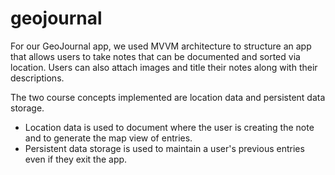 # geojournal

For our GeoJournal app, we used MVVM architecture to structure an app that allows users to take notes that can be documented and sorted via location. Users can also attach images and title their notes along with their descriptions.

The two course concepts implemented are location data and persistent data storage. 
* Location data is used to document where the user is creating the note and to generate the map view of entries.
* Persistent data storage is used to maintain a user's previous entries even if they exit the app.
